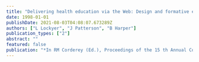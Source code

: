 ```yaml
---
title: "Delivering health education via the Web: Design and formative evaluation of a discourse-based learning environment"
date: 1998-01-01
publishDate: 2021-08-03T04:08:07.673289Z
authors: ["L Lockyer", "J Patterson", "B Harper"]
publication_types: ["2"]
abstract: ""
featured: false
publication: "*In RM Corderey (Ed.), Proceedings of the 15 th Annual Conference of ASILITE*"
---
```


